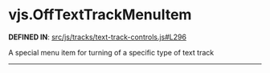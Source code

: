 <!-- GENERATED FROM SOURCE -->

# vjs.OffTextTrackMenuItem

__DEFINED IN__: [src/js/tracks/text-track-controls.js#L296](https://github.com/videojs/video.js/blob/master/src/js/tracks/text-track-controls.js#L296)  

A special menu item for turning of a specific type of text track

---

